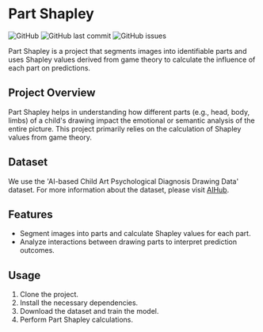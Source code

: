 # Part Shapley

![GitHub](https://img.shields.io/github/license/jong980812/Part_shapley)
![GitHub last commit](https://img.shields.io/github/last-commit/jong980812/Part_shapley)
![GitHub issues](https://img.shields.io/github/issues-raw/jong980812/Part_shapley)

Part Shapley is a project that segments images into identifiable parts and uses Shapley values derived from game theory to calculate the influence of each part on predictions.

## Project Overview

Part Shapley helps in understanding how different parts (e.g., head, body, limbs) of a child's drawing impact the emotional or semantic analysis of the entire picture. This project primarily relies on the calculation of Shapley values from game theory.

## Dataset

We use the 'AI-based Child Art Psychological Diagnosis Drawing Data' dataset. For more information about the dataset, please visit [AIHub](https://www.aihub.or.kr/aihubdata/data/view.do?currMenu=115&topMenu=100&aihubDataSe=realm&dataSetSn=71399).

## Features

- Segment images into parts and calculate Shapley values for each part.
- Analyze interactions between drawing parts to interpret prediction outcomes.

## Usage

1. Clone the project.
2. Install the necessary dependencies.
3. Download the dataset and train the model.
4. Perform Part Shapley calculations.



